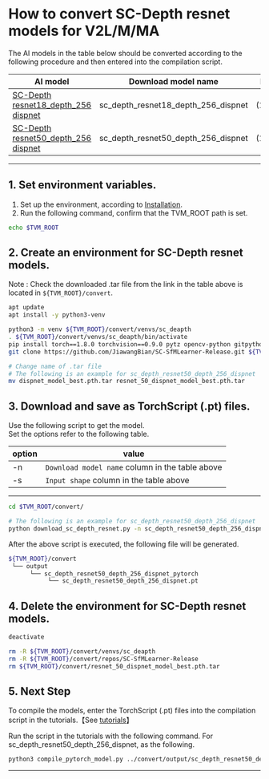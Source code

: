 # How to convert SC-Depth resnet models for V2L/M/MA
<!-- Below is a list of AI models supported by this manual. -->
The AI models in the table below should be converted according to the following procedure and then entered into the compilation script.

| AI model                                                                                                                                     | Download model name             |Input shape    | Task              |
|----------------------------------------------------------------------------------------------------------------------------------------------|---------------------------------|---------------|-------------------|
| [SC-Depth resnet18_depth_256 dispnet](https://onedrive.live.com/?authkey=%21AP8Z6Tl8RC8waZo&cid=36712431A95E7A25&id=36712431A95E7A25%212457&parId=36712431A95E7A25%212455&o=OneUp)                                                           |sc_depth_resnet18_depth_256_dispnet                        |(1,3,832,256)      | Depth Estimation|
| [SC-Depth resnet50_depth_256 dispnet](https://onedrive.live.com/?authkey=%21AP8Z6Tl8RC8waZo&cid=36712431A95E7A25&id=36712431A95E7A25%212460&parId=36712431A95E7A25%212454&o=OneUp)                                                           |sc_depth_resnet50_depth_256_dispnet                      |(1,3,416,128)     | Depth Estimation|
---

## 1. Set environment variables.

1. Set up the environment, according to [Installation](../../../setup/README.md).  
2. Run the following command, confirm that the TVM_ROOT path is set.

```sh
echo $TVM_ROOT
```

## 2. Create an environment for SC-Depth resnet models.

Note : Check the downloaded .tar file from the link in the table above is located in `${TVM_ROOT}/convert`.

```sh
apt update
apt install -y python3-venv 

python3 -m venv ${TVM_ROOT}/convert/venvs/sc_deapth
. ${TVM_ROOT}/convert/venvs/sc_deapth/bin/activate 
pip install torch==1.8.0 torchvision==0.9.0 pytz opencv-python gitpython pandas requests pyyaml tqdm matplotlib seaborn ipython smplx
git clone https://github.com/JiawangBian/SC-SfMLearner-Release.git ${TVM_ROOT}/convert/repos/SC-SfMLearner-Release

# Change name of .tar file
# The following is an example for sc_depth_resnet50_depth_256_dispnet
mv dispnet_model_best.pth.tar resnet_50_dispnet_model_best.pth.tar
```

## 3. Download and save as TorchScript (.pt) files.

Use the following script to get the model. \
Set the options refer to the following table.

|option |value                                          |
|-------|-----------------------------------------------|
|-n     |`Download model name` column in the table above|
|-s     |`Input shape` column in the table above        |
---

```sh
cd $TVM_ROOT/convert/

# The following is an example for sc_depth_resnet50_depth_256_dispnet
python download_sc_depth_resnet.py -n sc_depth_resnet50_depth_256_dispnet -s 1,3,416,128
```

After the above script is executed, the following file will be generated.

```sh
${TVM_ROOT}/convert
 └── output
      └── sc_depth_resnet50_depth_256_dispnet_pytorch
           └── sc_depth_resnet50_depth_256_dispnet.pt
```

## 4. Delete the environment for SC-Depth resnet models.

```sh
deactivate

rm -R ${TVM_ROOT}/convert/venvs/sc_deapth
rm -R ${TVM_ROOT}/convert/repos/SC-SfMLearner-Release
rm ${TVM_ROOT}/convert/resnet_50_dispnet_model_best.pth.tar
```

## 5. Next Step

To compile the models, enter the TorchScript (.pt) files into the compilation script in the tutorials.【See [tutorials](../../../tutorials/)】

Run the script in the tutorials with the following command. For sc_depth_resnet50_depth_256_dispnet, as the following.

```sh
python3 compile_pytorch_model.py ../convert/output/sc_depth_resnet50_depth_256_dispnet_pytorch/sc_depth_resnet50_depth_256_dispnet.pt -o sc_depth_resnet50_depth_256_dispnet_torch -s 1,3,416,128
```

----
